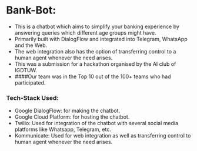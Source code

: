 # Bank-Bot: 

- This is a chatbot which aims to simplify your banking experience by answering queries which different age groups might have.
- Primarily built with DialogFlow and integrated into Telegram, WhatsApp and the Web.
- The web integration also has the option of transferring control to a human agent whenever the need arises.
- This was a submission for a hackathon organised by the AI club of IGDTUW.
- ####Our team was in the Top 10 out of the 100+ teams who had participated.

### Tech-Stack Used:
  - Google DialogFlow: for making the chatbot.
  - Google Cloud Platform: for hosting the chatbot.
  - Twilio: Used for integration of the chatbot with several social media platforms like Whatsapp, Telegram, etc.
  - Kommunicate: Used for web integration as well as transferring control to human agent whenever the need arises.
 
